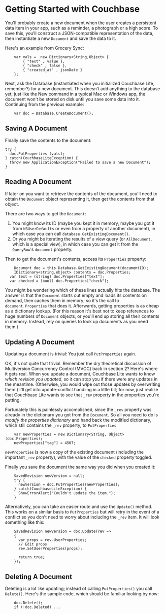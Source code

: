 # Getting Started with Couchbase

You'll probably create a new document when the user creates a persistent data item in your app, such as a reminder, a photograph or a high score. To save this, you'll construct a JSON-compatible representation of the data, then instantiate a new `Document` and save the data to it.

Here's an example from Grocery Sync:

```
    var vals =  new Dictionary<String,Object> {
        { "text" , value },
        { "check" , false },
        { "created_at" , jsonDate }
    };
```

Next, ask the Database (instantiated when you initialized Couchbase Lite, remember?) for a new document. This doesn't add anything to the database yet; just like the New command in a typical Mac or Windows app, the document won't be stored on disk until you save some data into it. Continuing from the previous example:

```
    var doc = Database.CreateDocument();
```

## Saving A Document

Finally save the contents to the document:

```
try {
  doc.PutProperties (vals);
} catch(CouchbaseLiteException) {
  throw new ApplicationException("Failed to save a new Document");
}
```

## Reading A Document

If later on you want to retrieve the contents of the document, you'll need to obtain the `Document` object representing it, then get the contents from that object.

There are two ways to get the `Document`:

 1. You might know its ID (maybe you kept it in memory, maybe you got it from `NSUserDefaults` or even from a property of another document), in which case you can call `database.GetExistingDocument()`.
 2. Or you might be iterating the results of a view query (or `AllDocument`, which is a special view), in which case you can get it from the `QueryRow`'s `document` property.

Then to get the document's contents, access its `Properties` property:

```
	Document doc = this.Database.GetExistingDocument(documentID);
	IDictionary<string,object> contents = doc.Properties;
  var text = (string) doc.Properties["text"];
  var checked = (bool) doc.Properties["check"];
```

You might be wondering which of these lines actually hits the database. The answer is that the `Document` starts out empty and loads its contents on demand, then caches them in memory; so it's the call to `document.Properties` that does it. Afterwards, getting properties is as cheap as a dictionary lookup. (For this reason it's best not to keep references to huge numbers of `Document` objects, or you'll end up storing all their contents in memory. Instead, rely on queries to look up documents as you need them.)

## Updating A Document

Updating a document is trivial: You just call `PutProperties` again.

OK, it's not quite that trivial. Remember the dry theoretical discussion of Multiversion Concurrency Control (MVCC) back in section 2? Here's where it gets real. When you update a document, Couchbase Lite wants to know _which revision you updated_, so it can stop you if there were any updates in the meantime. (Otherwise, you would wipe out those updates by overwriting them.) I'll get into update-conflict handling in a little bit; for now, just realize that Couchbase Lite wants to see that `_rev` property in the properties you're putting.

Fortunately this is painlessly accomplished, since the `_rev` property was already in the dictionary you got from the `Document`. So all you need to do is _modify the properties dictionary_ and hand back the modified dictionary, which still contains the `_rev` property, to `PutProperties`

```
    var newProperties = new Dictionary<String, Object>(doc.Properties);
	newProperties["tag"] = 4567;
```

`newProperties` is now a copy of the existing document (including the important `_rev` property), with the value of the `checked` property toggled.

Finally you save the document the same way you did when you created it:

```
    SavedRevision newVersion = null;
    try {
      newVersion = doc.PutProperties(newProperties);
    } catch(CouchbaseLiteException) {
      ShowErrorAlert("Couldn't update the item.");
    }
```

Alternatively, you can take an easier route and use the `Update()` method.  This works on a similar basis to `PutProperties` but will retry in the event of a conflict so you don't need to worry about including the `_rev` item.  It will look something like this:

```
    SavedRevision newVersion = doc.Update(rev =>
    {
      var props = rev.UserProperties;
      // Edit props
      rev.SetUserProperties(props);

      return true;
    });
```

## Deleting A Document

Deleting is a lot like updating; instead of calling `PutProperties()` you call `Delete()`. Here's the sample code, which should be familiar looking by now:

```
    doc.Delete();
    if (!doc.Deleted) ...        
```
